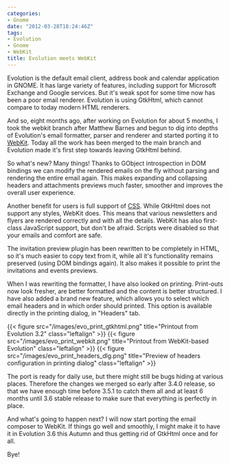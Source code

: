 ```yaml
---
categories:
- Gnome
date: "2012-03-28T18:24:46Z"
tags:
- Evolution
- Gnome
- WebKit
title: Evolution meets WebKit
---
```

Evolution is the default email client, address book and calendar application in GNOME. It has large variety of features, including support for Microsoft Exchange and Google services. But it's weak spot for some time now has been a poor email renderer. Evolution is using GtkHtml, which cannot compare to today modern HTML renderers.

And so, eight months ago, after working on Evolution for about 5 months, I took the webkit branch after Matthew Barnes and begun to dig into depths of Evolution's email formatter, parser and renderer and started porting it to [WebKit](http://en.wikipedia.org/wiki/WebKit). Today all the work has been merged to the main branch and Evolution made it's first step towards leaving GtkHtml behind.

So what's new? Many things! Thanks to GObject introspection in DOM bindings we can modify the rendered emails on the fly without parsing and rendering the entire email again. This makes expanding and collapsing headers and attachments previews much faster, smoother and improves the overall user experience.

Another benefit for users is full support of [CSS](http://en.wikipedia.org/wiki/Cascading_Style_Sheets). While GtkHtml does not support any styles, WebKit does. This means that various newsletters and flyers are rendered correctly and with all the details. WebKit has also first-class JavaScript support, but don't be afraid. Scripts were disabled so that your emails and comfort are safe.

The invitation preview plugin has been rewritten to be completely in HTML, so it's much easier to copy text from it, while all it's functionality remains preserved (using DOM bindings again). It also makes it possible to print the invitations and events previews.

When I was rewriting the formatter, I have also looked on printing. Print-outs now look fresher, are better formatted and the content is better structured. I have also added a brand new feature, which allows you to select which email headers and in which order should printed. This option is available directly in the printing dialog, in "Headers" tab.

{{< figure src="/images/evo_print_gtkhtml.png" title="Printout from Evolution 3.2" class="leftalign" >}}
{{< figure src="/images/evo_print_webkit.png" title="Printout from WebKit-based Evolution" class="leftalign" >}}
{{< figure src="/images/evo_print_headers_dlg.png" title="Preview of headers configuration in printing dialog" class="leftalign" >}}

The port is ready for daily use, but there might still be bugs hiding at various places. Therefore the changes we merged so early after 3.4.0 release, so that we have enough time before 3.5.1 to catch them all and at least 6 months until 3.6 stable release to make sure that everything is perfectly in place.

And what's going to happen next? I will now start porting the email composer to WebKit. If things go well and smoothly, I might make it to have it in Evolution 3.6 this Autumn and thus getting rid of GtkHtml once and for all.

Bye!
